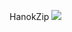 HanokZip
<a href="https://hanokzip132.tistory.com/" target="_blank"><img src="https://img.shields.io/badge/HanokZip-#FFFFFFF?style=flat-square&logo=tistory&logoColor=#000000"/></a>

